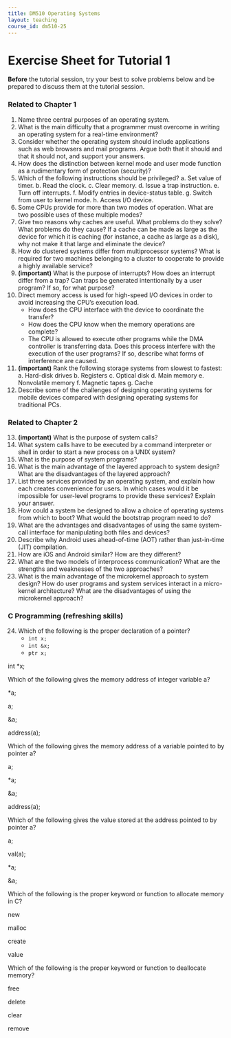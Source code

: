 ```yaml
---
title: DM510 Operating Systems
layout: teaching
course_id: dm510-25
---
```


# Exercise Sheet for Tutorial 1

**Before** the tutorial session, try your best to solve problems below and be prepared to discuss them at the tutorial session.

### Related to Chapter 1
1. Name three central purposes of an operating system.
2. What is the main difficulty that a programmer must overcome in writing an operating system for a real-time environment?
3. Consider whether the operating system should include applications such as web browsers and mail programs. Argue both that it should and that it should not, and support your answers.
4. How does the distinction between kernel mode and user mode function as a rudimentary form of protection (security)?
5. Which of the following instructions should be privileged?
    a. Set value of timer.
    b. Read the clock.
    c. Clear memory.
    d. Issue a trap instruction.
    e. Turn off interrupts.
    f. Modify entries in device-status table.
    g. Switch from user to kernel mode.
    h. Access I/O device.
6. Some CPUs provide for more than two modes of operation. What are two possible uses of these multiple modes?
7. Give two reasons why caches are useful. What problems do they solve? What problems do they cause? If a cache can be made as large as the device for which it is caching (for instance, a cache as large as a disk), why not make it that large and eliminate the device?
8. How do clustered systems differ from multiprocessor systems? What is required for two machines belonging to a cluster to cooperate to provide a highly available service?
9. **(important)** What is the purpose of interrupts? How does an interrupt differ from a trap? Can traps be generated intentionally by a user program? If so, for what purpose?
10. Direct memory access is used for high-speed I/O devices in order to avoid increasing the CPU’s execution load.
    - How does the CPU interface with the device to coordinate the transfer?
    - How does the CPU know when the memory operations are complete?
    - The CPU is allowed to execute other programs while the DMA controller is transferring data. Does this process interfere with the execution of the user programs? If so, describe what forms of interference are caused.
11. **(important)** Rank the following storage systems from slowest to fastest:
    a. Hard-disk drives
    b. Registers
    c. Optical disk
    d. Main memory
    e. Nonvolatile memory
    f. Magnetic tapes
    g. Cache
12. Describe some of the challenges of designing operating systems for mobile devices compared with designing operating systems for traditional PCs.

### Related to Chapter 2
13. **(important)** What is the purpose of system calls?
14. What system calls have to be executed by a command interpreter or shell in order to start a new process on a UNIX system?
15. What is the purpose of system programs?
16. What is the main advantage of the layered approach to system design? What are the disadvantages of the layered approach?
17. List three services provided by an operating system, and explain how each creates convenience for users. In which cases would it be impossible for user-level programs to provide these services? Explain your answer.
18. How could a system be designed to allow a choice of operating systems from which to boot? What would the bootstrap program need to do?
19. What are the advantages and disadvantages of using the same system-call interface for manipulating both files and devices?
20. Describe why Android uses ahead-of-time (AOT) rather than just-in-time (JIT) compilation.
21. How are iOS and Android similar? How are they different?
22. What are the two models of interprocess communication? What are the strengths and weaknesses of the two approaches?
23. What is the main advantage of the microkernel approach to system design? How do user programs and system services interact in a micro-kernel architecture? What are the disadvantages of using the microkernel approach?

### C Programming (refreshing skills)
24. Which of the following is the proper declaration of a pointer?
    - `int x;`
    - `int &x;`
    - `ptr x;`

int *x;

Which of the following gives the memory address of integer variable a?

*a;

a;

&a;

address(a);

Which of the following gives the memory address of a variable pointed to by pointer a?

a;

*a;

&a;

address(a);

Which of the following gives the value stored at the address pointed to by pointer a?

a;

val(a);

*a;

&a;

Which of the following is the proper keyword or function to allocate memory in C?

new

malloc

create

value

Which of the following is the proper keyword or function to deallocate memory?

free

delete

clear

remove

